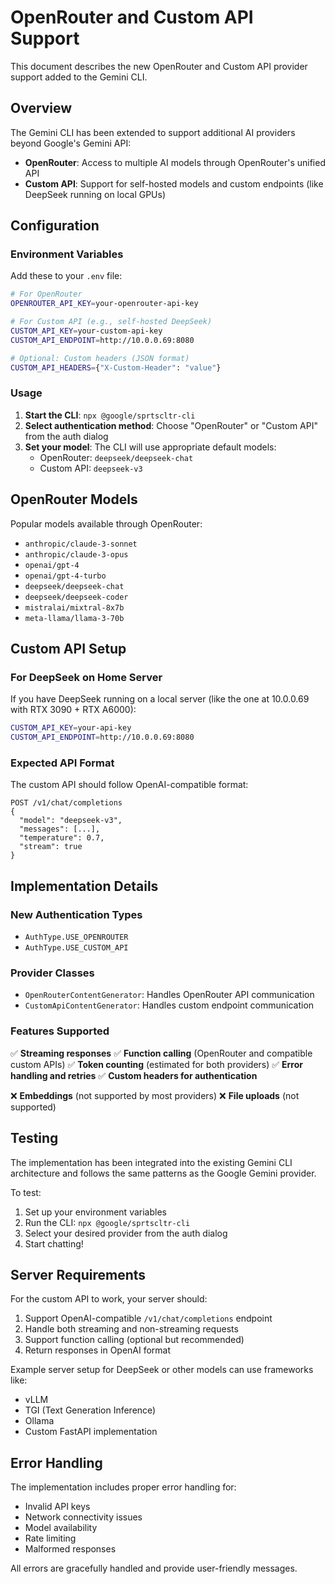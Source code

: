 # OpenRouter and Custom API Support

This document describes the new OpenRouter and Custom API provider support added to the Gemini CLI.

## Overview

The Gemini CLI has been extended to support additional AI providers beyond Google's Gemini API:

- **OpenRouter**: Access to multiple AI models through OpenRouter's unified API
- **Custom API**: Support for self-hosted models and custom endpoints (like DeepSeek running on local GPUs)

## Configuration

### Environment Variables

Add these to your `.env` file:

```bash
# For OpenRouter
OPENROUTER_API_KEY=your-openrouter-api-key

# For Custom API (e.g., self-hosted DeepSeek)
CUSTOM_API_KEY=your-custom-api-key
CUSTOM_API_ENDPOINT=http://10.0.0.69:8080

# Optional: Custom headers (JSON format)
CUSTOM_API_HEADERS={"X-Custom-Header": "value"}
```

### Usage

1. **Start the CLI**: `npx @google/sprtscltr-cli`
2. **Select authentication method**: Choose "OpenRouter" or "Custom API" from the auth dialog
3. **Set your model**: The CLI will use appropriate default models:
   - OpenRouter: `deepseek/deepseek-chat`
   - Custom API: `deepseek-v3`

## OpenRouter Models

Popular models available through OpenRouter:

- `anthropic/claude-3-sonnet`
- `anthropic/claude-3-opus`
- `openai/gpt-4`
- `openai/gpt-4-turbo`
- `deepseek/deepseek-chat`
- `deepseek/deepseek-coder`
- `mistralai/mixtral-8x7b`
- `meta-llama/llama-3-70b`

## Custom API Setup

### For DeepSeek on Home Server

If you have DeepSeek running on a local server (like the one at 10.0.0.69 with RTX 3090 + RTX A6000):

```bash
CUSTOM_API_KEY=your-api-key
CUSTOM_API_ENDPOINT=http://10.0.0.69:8080
```

### Expected API Format

The custom API should follow OpenAI-compatible format:

```
POST /v1/chat/completions
{
  "model": "deepseek-v3",
  "messages": [...],
  "temperature": 0.7,
  "stream": true
}
```

## Implementation Details

### New Authentication Types

- `AuthType.USE_OPENROUTER`
- `AuthType.USE_CUSTOM_API`

### Provider Classes

- `OpenRouterContentGenerator`: Handles OpenRouter API communication
- `CustomApiContentGenerator`: Handles custom endpoint communication

### Features Supported

✅ **Streaming responses**
✅ **Function calling** (OpenRouter and compatible custom APIs)
✅ **Token counting** (estimated for both providers)
✅ **Error handling and retries**
✅ **Custom headers for authentication**

❌ **Embeddings** (not supported by most providers)
❌ **File uploads** (not supported)

## Testing

The implementation has been integrated into the existing Gemini CLI architecture and follows the same patterns as the Google Gemini provider.

To test:

1. Set up your environment variables
2. Run the CLI: `npx @google/sprtscltr-cli`
3. Select your desired provider from the auth dialog
4. Start chatting!

## Server Requirements

For the custom API to work, your server should:

1. Support OpenAI-compatible `/v1/chat/completions` endpoint
2. Handle both streaming and non-streaming requests
3. Support function calling (optional but recommended)
4. Return responses in OpenAI format

Example server setup for DeepSeek or other models can use frameworks like:

- vLLM
- TGI (Text Generation Inference)
- Ollama
- Custom FastAPI implementation

## Error Handling

The implementation includes proper error handling for:

- Invalid API keys
- Network connectivity issues
- Model availability
- Rate limiting
- Malformed responses

All errors are gracefully handled and provide user-friendly messages.
